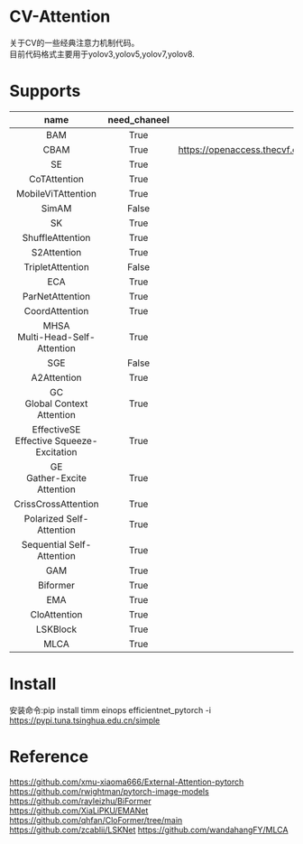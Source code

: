 # CV-Attention
关于CV的一些经典注意力机制代码。  
目前代码格式主要用于yolov3,yolov5,yolov7,yolov8.

# Supports
| name | need_chaneel | paper |
| :----:| :----: | :----: |
| BAM | True | https://arxiv.org/pdf/1807.06514.pdf |
| CBAM | True | https://openaccess.thecvf.com/content_ECCV_2018/papers/Sanghyun_Woo_Convolutional_Block_Attention_ECCV_2018_paper.pdf |
| SE | True | https://arxiv.org/abs/1709.01507 |
| CoTAttention | True | https://arxiv.org/abs/2107.12292 |
| MobileViTAttention | True | https://arxiv.org/abs/2110.02178 |
| SimAM | False | http://proceedings.mlr.press/v139/yang21o/yang21o.pdf |
| SK | True | https://arxiv.org/pdf/1903.06586.pdf |
| ShuffleAttention | True | https://arxiv.org/pdf/2102.00240.pdf |
| S2Attention | True | https://arxiv.org/abs/2108.01072 |
| TripletAttention | False | https://arxiv.org/abs/2010.03045 |
| ECA | True | https://arxiv.org/pdf/1910.03151.pdf |
| ParNetAttention | True | https://arxiv.org/abs/2110.07641 |
| CoordAttention | True | https://arxiv.org/abs/2103.02907 |
| MHSA<br>Multi-Head-Self-Attention | True | https://wuch15.github.io/paper/EMNLP2019-NRMS.pdf |
| SGE | False | https://arxiv.org/pdf/1905.09646.pdf |
| A2Attention | True | https://arxiv.org/pdf/1810.11579.pdf |
| GC<br>Global Context Attention | True | https://arxiv.org/abs/1904.11492 |
| EffectiveSE<br>Effective Squeeze-Excitation | True | https://arxiv.org/abs/1911.06667 |
| GE<br>Gather-Excite Attention | True | https://arxiv.org/abs/1810.12348 |
| CrissCrossAttention | True | https://arxiv.org/abs/1811.11721 |
| Polarized Self-Attention | True | https://arxiv.org/abs/2107.00782 |
| Sequential Self-Attention | True | https://arxiv.org/abs/2107.00782 |
| GAM | True | https://arxiv.org/pdf/2112.05561v1.pdf |
| Biformer | True | https://arxiv.org/abs/2303.08810 |
| EMA | True | https://arxiv.org/abs/2305.13563v2 |
| CloAttention | True | https://arxiv.org/abs/2303.17803 |
| LSKBlock | True | https://arxiv.org/pdf/2303.09030.pdf |
| MLCA | True | https://www.sciencedirect.com/science/article/pii/S0952197623006267 |

# Install
安装命令:pip install timm einops efficientnet_pytorch -i https://pypi.tuna.tsinghua.edu.cn/simple


# Reference
https://github.com/xmu-xiaoma666/External-Attention-pytorch  
https://github.com/rwightman/pytorch-image-models  
https://github.com/rayleizhu/BiFormer  
https://github.com/XiaLiPKU/EMANet  
https://github.com/qhfan/CloFormer/tree/main
https://github.com/zcablii/LSKNet
https://github.com/wandahangFY/MLCA